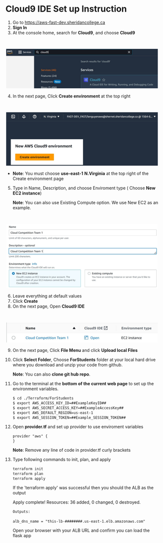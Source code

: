 # Cloud9 IDE Set up Instruction

1. Go to  https://aws-fast-dev.sheridancollege.ca
2. **Sign In**
3. At the console home, search for **Cloud9**, and choose **Cloud9** 
<br/>
<p align="center"> 
<img style="float: center;" src='.\images\image5.jpg' width='500'>
</p>

4. In the next page, Click **Create environment** at the top right
<br />
<p align="center"> 
<img style="float: center;" src='.\images\image6.jpg' width='500'>
</p>

* **Note**: You must choose **use-east-1** **N.Virginia** at the top right of the Create environment page


5. Type in Name, Description, and choose Enviroment type ( Choose **New EC2 instance**)

    **Note**: You can also use Existing Compute option. We use New EC2 as an example.
<br>
<p align="center">
<img style="float: center;" src='.\images\image7.jpg' width='500'>
</p>

6. Leave everything at default values
7. Click **Create**
8. On the next page, Open **Cloud9 IDE** 
<br>
<p align="center"> 
<img style="float: center;" src='.\images\image8.jpg' width='500'>
</p>

9. On the next page, Click **File Menu** and click **Upload local Files**
10. Click **Select Folder**, Choose **ForStudents** folder at your local hard drive where you download and unzip your code from github.

    **Note**: You can also **clone git hub repo**.

11. Go to the terminal at the **bottom of the current web page** to set up the environment variables.
    ```
    $ cd ./Terraform/ForStudents
    $ export AWS_ACCESS_KEY_ID=##ExampleKeyID##
    $ export AWS_SECRET_ACCESS_KEY=##ExampleAccessKey##
    $ export AWS_DEFAULT_REGION=us-east-1
    $ export AWS_SESSION_TOKEN=##Example_SESSION_TOKEN##

13. Open **provider.tf** and set up provider to use enviroment variables
    ```
    provider "aws" {
    }
    ```
    **Note**: Remove any line of code in provider.tf curly brackets   

14. Type following commands to init, plan, and apply
    ```
    terraform init
    terraform plan
    terraform apply 
    ```
    If the 'terraform apply' was successful then you should the ALB as the output

    Apply complete! Resources: 36 added, 0 changed, 0 destroyed.
    ```
    Outputs:

    alb_dns_name = "this-lb-########.us-east-1.elb.amazonaws.com"

    ```
    Open your browser with your ALB URL and confirm you can load the flask app 